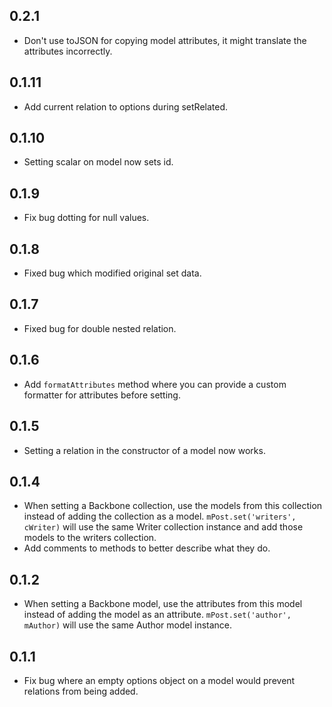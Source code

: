 ## 0.2.1
- Don't use toJSON for copying model attributes, it might translate the attributes incorrectly.

## 0.1.11
- Add current relation to options during setRelated.

## 0.1.10
- Setting scalar on model now sets id.

## 0.1.9
- Fix bug dotting for null values.

## 0.1.8
- Fixed bug which modified original set data.

## 0.1.7
- Fixed bug for double nested relation.

## 0.1.6
- Add `formatAttributes` method where you can provide a custom formatter for attributes before setting.

## 0.1.5
- Setting a relation in the constructor of a model now works.

## 0.1.4
- When setting a Backbone collection, use the models from this collection instead of adding the collection as a model. `mPost.set('writers', cWriter)` will use the same Writer collection instance and add those models to the writers collection.
- Add comments to methods to better describe what they do.

## 0.1.2
- When setting a Backbone model, use the attributes from this model instead of adding the model as an attribute. `mPost.set('author', mAuthor)` will use the same Author model instance.

## 0.1.1
- Fix bug where an empty options object on a model would prevent relations from being added.
